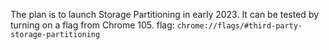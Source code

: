 The plan is to launch Storage Partitioning in early 2023.
It can be tested by turning on a flag from Chrome 105.
flag: `chrome://flags/#third-party-storage-partitioning `
